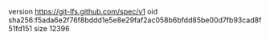 version https://git-lfs.github.com/spec/v1
oid sha256:f5ada6e2f76f8bddd1e5e8e29faf2ac058b6bfdd85be00d7fb93cad8f51fd151
size 12396
